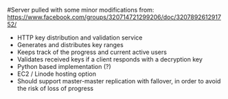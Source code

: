 #Server
pulled with some minor modifications from: https://www.facebook.com/groups/320714721299206/doc/320789261291752/

 *  HTTP key distribution and validation service
 *  Generates and distributes key ranges
 *  Keeps track of the progress and current active users
 *  Validates received keys if a client responds with a decryption key
 *  Python based implementation (?)
 *  EC2 / Linode hosting option
 *  Should support master-master replication with fallover, in order to avoid the risk of loss of progress

